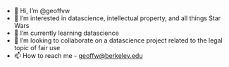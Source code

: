 - 👋 Hi, I’m @geoffvw
- 👀 I’m interested in datascience, intellectual property, and all things Star Wars
- 🌱 I’m currently learning datascience
- 💞️ I’m looking to collaborate on a datascience project related to the legal topic of fair use
- 📫 How to reach me - geoffw@berkeley.edu

<!---
geoffvw/geoffvw is a ✨ special ✨ repository because its `README.md` (this file) appears on your GitHub profile.
You can click the Preview link to take a look at your changes.
--->
